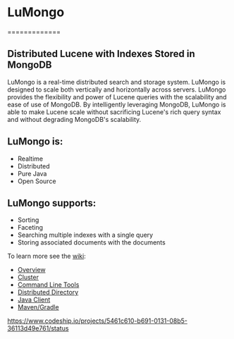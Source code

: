 # LuMongo
=============
## Distributed Lucene with Indexes Stored in MongoDB


LuMongo is a real-time distributed search and storage system. LuMongo is designed to scale both vertically and horizontally across servers. LuMongo provides the flexibility and power of Lucene queries with the scalability and ease of use of MongoDB. By intelligently leveraging MongoDB, LuMongo is able to make Lucene scale without sacrificing Lucene's rich query syntax and without degrading MongoDB's scalability.

## LuMongo is:
* Realtime
* Distributed
* Pure Java
* Open Source

## LuMongo supports:
* Sorting
* Faceting
* Searching multiple indexes with a single query
* Storing associated documents with the documents

To learn more see the [wiki](https://github.com/lumongo/lumongo/wiki):
* [Overview](https://github.com/lumongo/lumongo/wiki/Overview)
* [Cluster](https://github.com/lumongo/lumongo/wiki/Cluster)
* [Command Line Tools](https://github.com/lumongo/lumongo/wiki/Command-Line-Tools)
* [Distributed Directory](https://github.com/lumongo/lumongo/wiki/Distributed-Directory)
* [Java Client](https://github.com/lumongo/lumongo/wiki/Java-Client)
* [Maven/Gradle](https://github.com/lumongo/lumongo/wiki/Maven) 

https://www.codeship.io/projects/5461c610-b691-0131-08b5-36113d49e761/status

